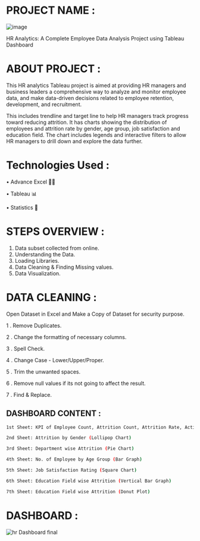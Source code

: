 
# PROJECT NAME : 
![image](https://github.com/Lalitvats2105/HR-Analytics-Dashboad-Using-Tableau/assets/84177648/827f8e5d-254f-4358-9abd-fd1a28c0e8ed)


HR Analytics: A Complete Employee Data Analysis Project using Tableau Dashboard

# ABOUT PROJECT : 

This HR analytics Tableau project is aimed at providing HR managers and business leaders a comprehensive way to analyze and monitor employee data, and make data-driven decisions related to employee retention, development, and recruitment.

This includes trendline and target line to help HR managers track progress toward reducing attrition. It has charts showing the distribution of employees and attrition rate by gender, age group, job satisfaction and education field. The chart includes legends and interactive filters to allow HR managers to drill down and explore the data further.

# Technologies Used : 

• Advance Excel 👨‍💻 

• Tableau 📊

• Statistics 📜


# STEPS OVERVIEW : 

 1. Data subset collected from online.
 2. Understanding the Data.
 3. Loading Libraries.
 4. Data Cleaning & Finding Missing values.
 5. Data Visualization.

 # DATA CLEANING : 
 

 Open Dataset in Excel and Make a Copy of Dataset for security purpose.

 1 . Remove Duplicates.

 2 . Change the formatting of necessary columns.

 3 . Spell Check.

 4 . Change Case - Lower/Upper/Proper.

 5 . Trim the unwanted spaces.

 6 . Remove null values if its not going to affect the result.

 7 . Find & Replace.



 
## DASHBOARD CONTENT : 



```bash
1st Sheet: KPI of Employee Count, Attrition Count, Attrition Rate, Active Employees and Average Age.

2nd Sheet: Attrition by Gender (Lollipop Chart)

3rd Sheet: Department wise Attrition (Pie Chart)

4th Sheet: No. of Employee by Age Group (Bar Graph)

5th Sheet: Job Satisfaction Rating (Square Chart)

6th Sheet: Education Field wise Attrition (Vertical Bar Graph)

7th Sheet: Education Field wise Attrition (Donut Plot)
```

# DASHBOARD : 
![hr Dashboard final](https://github.com/Lalitvats2105/HR-Analytics-Dashboad-Using-Tableau/assets/84177648/7e62e140-ff63-495f-98a5-37aa7fc7321e)


